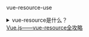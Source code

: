 vue-resource-use
<details>
    <summary>vue-resource是什么？</summary>
    <section>
    vue-resource是Vue.js的一款插件，它可以通过XMLHttpRequest或JSONP发起请求并处理响应。也就是说，$.ajax能做的事情，vue-resource插件一样也能做到，而且vue-resource的API更为简洁。另外，vue-resource还提供了非常有用的inteceptor功能，使用inteceptor可以在请求前和请求后附加一些行为，比如使用inteceptor在ajax请求时显示loading界面。
    </section>
</details>
<a href="http://www.doc00.com/doc/1001004eg">Vue.js——vue-resource全攻略</a>
